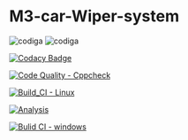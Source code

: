 # M3-car-Wiper-system

![codiga](https://api.codiga.io/project/33491/score/svg)
![codiga](https://api.codiga.io/project/33491/status/svg)

[![Codacy Badge](https://app.codacy.com/project/badge/Grade/d537d78512894cc9a449d8d49b433ccc)](https://www.codacy.com/gh/MuralaJohnselvaraj/M3-car-Wiper-system/dashboard?utm_source=github.com&amp;utm_medium=referral&amp;utm_content=MuralaJohnselvaraj/M3-car-Wiper-system&amp;utm_campaign=Badge_Grade)


[![Code Quality - Cppcheck](https://github.com/MuralaJohnselvaraj/M3-car-Wiper-system/actions/workflows/c-cpp.yml/badge.svg)](https://github.com/MuralaJohnselvaraj/M3-car-Wiper-system/actions/workflows/c-cpp.yml)


[![Build_CI - Linux](https://github.com/MuralaJohnselvaraj/M3-car-Wiper-system/actions/workflows/linux.yml/badge.svg)](https://github.com/MuralaJohnselvaraj/M3-car-Wiper-system/actions/workflows/linux.yml)

[![Analysis](https://github.com/MuralaJohnselvaraj/M3-car-Wiper-system/actions/workflows/analysis.yml/badge.svg)](https://github.com/MuralaJohnselvaraj/M3-car-Wiper-system/actions/workflows/analysis.yml)

[![Bulid CI - windows](https://github.com/MuralaJohnselvaraj/M3-car-Wiper-system/actions/workflows/windows.yml/badge.svg)](https://github.com/MuralaJohnselvaraj/M3-car-Wiper-system/actions/workflows/windows.yml)
